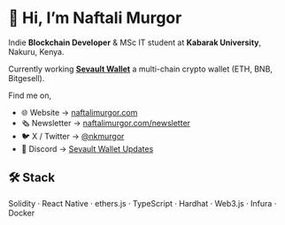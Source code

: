 # 👋 Hi, I’m Naftali Murgor

Indie **Blockchain Developer** & MSc IT student at **Kabarak University**, Nakuru, Kenya.

Currently working [**Sevault Wallet**](https://sevaultwallet.com) a multi-chain crypto wallet (ETH, BNB, Bitgesell).

Find me on,

- 🌐 Website → [naftalimurgor.com](https://naftalimurgor.com)
- 🗞️ Newsletter → [naftalimurgor.com/newsletter](https://naftalimurgor.com/newsletter)
- 🐦 X / Twitter → [@nkmurgor](https://twitter.com/nkmurgor)
- 💬 Discord → [Sevault Wallet Updates](https://discord.gg/hSr7nAba)

## 🛠️ Stack

Solidity · React Native · ethers.js · TypeScript · Hardhat · Web3.js · Infura · Docker

